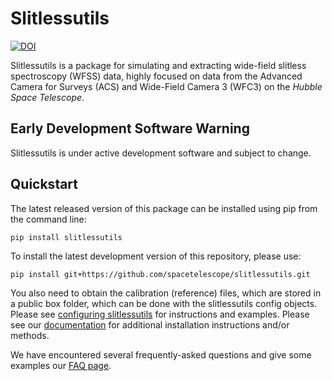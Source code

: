 # Slitlessutils

[![DOI](https://zenodo.org/badge/DOI/10.5281/zenodo.10215187.svg)](https://doi.org/10.5281/zenodo.10215187)

Slitlessutils is a package for simulating and extracting wide-field slitless spectroscopy (WFSS) data, highly focused on data from the Advanced Camera for Surveys (ACS) and Wide-Field Camera 3 (WFC3) on the *Hubble Space Telescope*.


## Early Development Software Warning
Slitlessutils is under active development software and subject to change.


## Quickstart

The latest released version of this package can be installed using pip
from the command line:
```
pip install slitlessutils
```

To install the latest development version of this repository, please use:
```
pip install git+https://github.com/spacetelescope/slitlessutils.git
```

You also need to obtain the calibration (reference) files, which are stored in a public box folder, which can be done with the slitlessutils config objects.  Please see [configuring slitlessutils](https://slitlessutils.readthedocs.io/en/latest/configure.html)
for instructions and examples.  Please see our [documentation](https://slitlessutils.readthedocs.io/en/latest/install.html)
for additional installation instructions and/or methods.

We have encountered several frequently-asked questions and give some examples our [FAQ page](https://slitlessutils.readthedocs.io/en/latest/faq.html).
